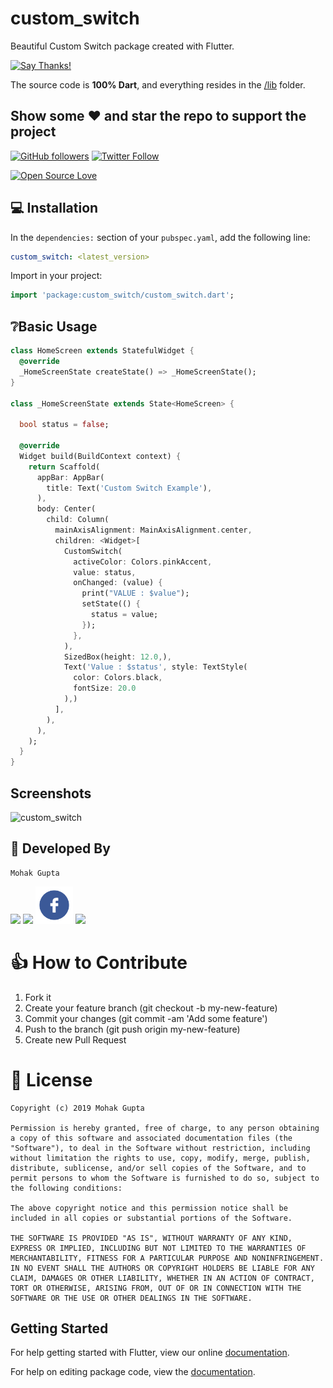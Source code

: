 # custom_switch

Beautiful Custom Switch package created with Flutter.

[![Say Thanks!](https://img.shields.io/badge/Say%20Thanks-!-1EAEDB.svg)](https://saythanks.io/to/mohak1283)  


The source code is **100% Dart**, and everything resides in the [/lib](https://github.com/mohak1283/CustomSwitch/tree/master/lib) folder.

## Show some :heart: and star the repo to support the project

 [![GitHub followers](https://img.shields.io/github/followers/mohak1283.svg?style=social&label=Follow)](https://github.com/mohak1283)  [![Twitter Follow](https://img.shields.io/twitter/follow/mohak_gupta20.svg?style=social)](https://twitter.com/mohak_gupta20)

[![Open Source Love](https://badges.frapsoft.com/os/v1/open-source.svg?v=102)](https://opensource.org/licenses/Apache-2.0)



## 💻 Installation

In the `dependencies:` section of your `pubspec.yaml`, add the following line:

```yaml
custom_switch: <latest_version>
```

Import in your project:
```dart
import 'package:custom_switch/custom_switch.dart';
```

## ❔Basic Usage
```dart
class HomeScreen extends StatefulWidget {
  @override
  _HomeScreenState createState() => _HomeScreenState();
}

class _HomeScreenState extends State<HomeScreen> {

  bool status = false;

  @override
  Widget build(BuildContext context) {
    return Scaffold(
      appBar: AppBar(
        title: Text('Custom Switch Example'),
      ),
      body: Center(
        child: Column(
          mainAxisAlignment: MainAxisAlignment.center,
          children: <Widget>[
            CustomSwitch(
              activeColor: Colors.pinkAccent,
              value: status,
              onChanged: (value) {
                print("VALUE : $value");
                setState(() {
                  status = value;
                });
              },
            ),
            SizedBox(height: 12.0,),
            Text('Value : $status', style: TextStyle(
              color: Colors.black,
              fontSize: 20.0
            ),)
          ],
        ),
      ),
    );
  }
}
```
## Screenshots

 ![custom_switch](https://user-images.githubusercontent.com/35039342/60429173-1cedb780-9c18-11e9-8fcf-c0c7a52b0e2d.gif) 


## 👨 Developed By

```
Mohak Gupta
```


<a href="https://twitter.com/mohak_gupta20"><img src="https://user-images.githubusercontent.com/35039342/55471524-8e24cb00-5627-11e9-9389-58f3d4419153.png" width="60"></a>
<a href="https://www.linkedin.com/in/mohak-gupta-885669131/"><img src="https://user-images.githubusercontent.com/35039342/55471530-94b34280-5627-11e9-8c0e-6fe86a8406d6.png" width="60"></a>
<a href="https://www.facebook.com/mohak.gupta.9083"><img src="https://github.com/aritraroy/social-icons/blob/master/facebook-icon.png?raw=true" width="60"></a>
<a href="https://medium.com/@mohak1936"><img src="./icons/medium-icon.png?raw=true" width="60"></a>


# 👍 How to Contribute

1. Fork it
2. Create your feature branch (git checkout -b my-new-feature)
3. Commit your changes (git commit -am 'Add some feature')
4. Push to the branch (git push origin my-new-feature)
5. Create new Pull Request

# 📃 License

    Copyright (c) 2019 Mohak Gupta

    Permission is hereby granted, free of charge, to any person obtaining a copy of this software and associated documentation files (the "Software"), to deal in the Software without restriction, including without limitation the rights to use, copy, modify, merge, publish, distribute, sublicense, and/or sell copies of the Software, and to permit persons to whom the Software is furnished to do so, subject to the following conditions:

    The above copyright notice and this permission notice shall be included in all copies or substantial portions of the Software.

    THE SOFTWARE IS PROVIDED "AS IS", WITHOUT WARRANTY OF ANY KIND, EXPRESS OR IMPLIED, INCLUDING BUT NOT LIMITED TO THE WARRANTIES OF MERCHANTABILITY, FITNESS FOR A PARTICULAR PURPOSE AND NONINFRINGEMENT. IN NO EVENT SHALL THE AUTHORS OR COPYRIGHT HOLDERS BE LIABLE FOR ANY CLAIM, DAMAGES OR OTHER LIABILITY, WHETHER IN AN ACTION OF CONTRACT, TORT OR OTHERWISE, ARISING FROM, OUT OF OR IN CONNECTION WITH THE SOFTWARE OR THE USE OR OTHER DEALINGS IN THE SOFTWARE.

## Getting Started

For help getting started with Flutter, view our online [documentation](https://flutter.dev/).

For help on editing package code, view the [documentation](https://flutter.dev/developing-packages/).
